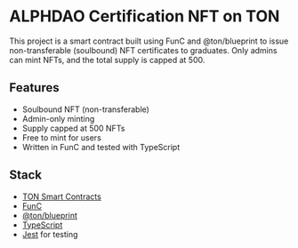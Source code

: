 # ALPHDAO Certification NFT on TON

This project is a smart contract built using FunC and @ton/blueprint to issue non-transferable (soulbound) NFT certificates to graduates. Only admins can mint NFTs, and the total supply is capped at 500.

## Features

-  Soulbound NFT (non-transferable)
-  Admin-only minting
-  Supply capped at 500 NFTs
-  Free to mint for users
-  Written in FunC and tested with TypeScript

## Stack

- [TON Smart Contracts](https://ton.org)
- [FunC](https://docs.ton.org/develop/func)
- [@ton/blueprint](https://github.com/ton-community/blueprint)
- [TypeScript](https://www.typescriptlang.org/)
- [Jest](https://jestjs.io/) for testing

